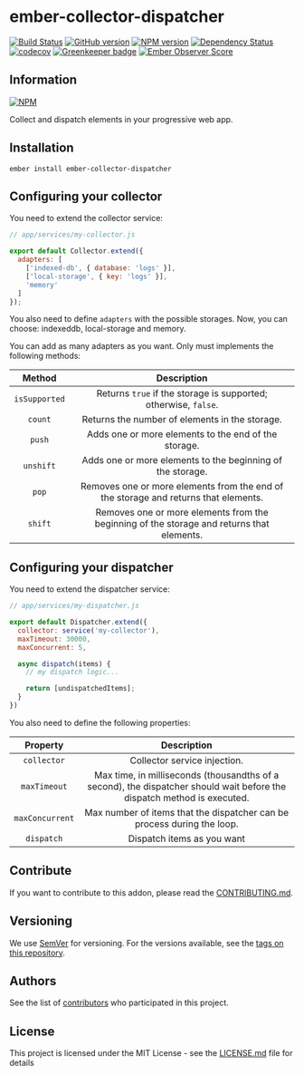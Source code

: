 # ember-collector-dispatcher

[![Build Status](https://travis-ci.org/BBVAEngineering/ember-collector-dispatcher.svg?branch=master)](https://travis-ci.org/BBVAEngineering/ember-collector-dispatcher)
[![GitHub version](https://badge.fury.io/gh/BBVAEngineering%2Fember-collector-dispatcher.svg)](https://badge.fury.io/gh/BBVAEngineering%2Fember-collector-dispatcher)
[![NPM version](https://badge.fury.io/js/ember-collector-dispatcher.svg)](https://badge.fury.io/js/ember-collector-dispatcher)
[![Dependency Status](https://david-dm.org/BBVAEngineering/ember-collector-dispatcher.svg)](https://david-dm.org/BBVAEngineering/ember-collector-dispatcher)
[![codecov](https://codecov.io/gh/BBVAEngineering/ember-collector-dispatcher/branch/master/graph/badge.svg)](https://codecov.io/gh/BBVAEngineering/ember-collector-dispatcher)
[![Greenkeeper badge](https://badges.greenkeeper.io/BBVAEngineering/ember-collector-dispatcher.svg)](https://greenkeeper.io/)
[![Ember Observer Score](https://emberobserver.com/badges/ember-collector-dispatcher.svg)](https://emberobserver.com/addons/ember-collector-dispatcher)

## Information

[![NPM](https://nodei.co/npm/ember-collector-dispatcher.png?downloads=true&downloadRank=true)](https://nodei.co/npm/ember-collector-dispatcher/)

Collect and dispatch elements in your progressive web app.

## Installation

`ember install ember-collector-dispatcher`

## Configuring your collector

You need to extend the collector service:

```javascript
// app/services/my-collector.js

export default Collector.extend({
  adapters: [
    ['indexed-db', { database: 'logs' }],
    ['local-storage', { key: 'logs' }],
    'memory'
  ]
});
```

You also need to define `adapters` with the possible storages. Now, you can choose: indexeddb, local-storage and memory.

You can add as many adapters as you want. Only must implements the following methods:

|     Method    |                                        Description                                        |
|:-------------:|:-----------------------------------------------------------------------------------------:|
| `isSupported` |              Returns `true` if the storage is supported; otherwise, `false`.              |
|    `count`    |                       Returns the number of elements in the storage.                      |
|     `push`    |                    Adds one or more elements to the end of the storage.                   |
|   `unshift`   |                 Adds one or more elements to the beginning of the storage.                |
|     `pop`     |    Removes one or more elements from the end of the storage and returns that elements.    |
|    `shift`    | Removes one or more elements from the beginning of the storage and returns that elements. |

## Configuring your dispatcher

You need to extend the dispatcher service:

```javascript
// app/services/my-dispatcher.js

export default Dispatcher.extend({
  collector: service('my-collector'),
  maxTimeout: 30000,
  maxConcurrent: 5,

  async dispatch(items) {
    // my dispatch logic...

    return [undispatchedItems];
  }
})
```

You also need to define the following properties:

|     Property    |                                                       Description                                                       |
|:---------------:|:-----------------------------------------------------------------------------------------------------------------------:|
|   `collector`   |                                               Collector service injection.                                              |
|   `maxTimeout`  | Max time, in milliseconds (thousandths of a second), the dispatcher should wait before the dispatch method is executed. |
| `maxConcurrent` |                         Max number of items that the dispatcher can be process during the loop.                         |
|    `dispatch`   |                                                Dispatch items as you want                                               |

## Contribute

If you want to contribute to this addon, please read the [CONTRIBUTING.md](CONTRIBUTING.md).

## Versioning

We use [SemVer](http://semver.org/) for versioning. For the versions available, see the [tags on this repository](https://github.com/BBVAEngineering/ember-collector-dispatcher/tags).

## Authors

See the list of [contributors](https://github.com/BBVAEngineering/ember-collector-dispatcher/graphs/contributors) who participated in this project.

## License

This project is licensed under the MIT License - see the [LICENSE.md](LICENSE.md) file for details
